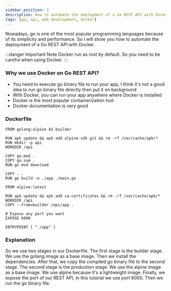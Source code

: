 ```yaml
---
sidebar_position: 3
description: How to automate the deployment of a Go REST API with Docker
tags: [go, api, web development, docker]
---
```


Nowadays, go is one of the most popular programming languages because of its
simplicity and performance. So I will show you how to automate the deployment of
a Go REST API with Docker. 

:::danger Important Note
Docker run as root by default. So you need to be careful when using Docker.
:::

### Why we use Docker on Go REST API?
-  You need to execute go binary file to run your app, I think it's not a good idea
to run go binary file directly then put it on background
-  With Docker, you can run your app anywhere where Docker is installed
-  Docker is the most popular containerization tool
-  Docker documentation is very good

### Dockerfile
```
FROM golang:alpine AS builder

RUN apk update && apk add alpine-sdk git && rm -rf /var/cache/apk/*
RUN mkdir -p api
WORKDIR /api

COPY go.mod .
COPY go.sum .
RUN go mod download

COPY . .
RUN go build -o ./app ./main.go

FROM alpine:latest

RUN apk update && apk add ca-certificates && rm -rf /var/cache/apk/*
WORKDIR /api
COPY --from=builder /api/app .

# Expose any port you want
EXPOSE 6000

ENTRYPOINT [ "./app" ]
```

### Explanation
So we use two stages in our Dockerfile. The first stage is the builder stage. We
use the golang image as a base image. Then we install the dependencies. After that,
we copy the compiled go binary file to the second stage. The second stage is the
production stage. We use the alpine image as a base image. We use alpine because
it's a lightweight image. Finally, we expose the port of our REST API, in this tutorial
we use port 6000. Then we run the go binary file.